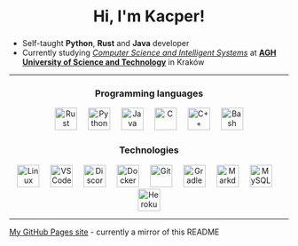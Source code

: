 <h1 align="center">Hi, I'm Kacper!</h1>

###

* Self-taught **Python**, **Rust** and **Java** developer
* Currently studying *[Computer Science and Intelligent Systems](https://www.eaiib.agh.edu.pl/en/computer-science-and-intelligent-systems/)* at **[AGH University of Science and Technology](https://www.agh.edu.pl/en)** in Kraków

<hr>

<h3 align="center">Programming languages</h3>

<div align="center">
  <img src="https://skillicons.dev/icons?i=rust" height="40" alt="Rust"  />
  <img width="12" />
  <img src="https://cdn.jsdelivr.net/gh/devicons/devicon/icons/python/python-original.svg" height="40" alt="Python"  />
  <img width="12" />
  <img src="https://cdn.jsdelivr.net/gh/devicons/devicon/icons/java/java-original.svg" height="40" alt="Java"  />
  <img width="12" />
  <img src="https://skillicons.dev/icons?i=c" height="40" alt="C"  />
  <img width="12" />
  <img src="https://skillicons.dev/icons?i=cpp" height="40" alt="C++"  />
  <img width="12" />
  <img src="https://cdn.simpleicons.org/gnubash/4EAA25" height="40" alt="Bash"  />
</div>

<h3 align="center">Technologies</h3>

<div align="center">
  <img src="https://skillicons.dev/icons?i=linux" height="40" alt="Linux"  />
  <img width="12" />
  <img src="https://cdn.simpleicons.org/visualstudiocode/007ACC" height="40" alt="VS Code"  />
  <img width="12" />
  <img src="https://skillicons.dev/icons?i=discord" height="40" alt="Discord"  />
  <img width="12" />
  <img src="https://cdn.simpleicons.org/docker/2496ED" height="40" alt="Docker"  />
  <img width="12" />
  <img src="https://cdn.jsdelivr.net/gh/devicons/devicon/icons/git/git-original.svg" height="40" alt="Git"  />
  <img width="12" />
  <img src="https://skillicons.dev/icons?i=gradle" height="40" alt="Gradle"  />
  <img width="12" />
  <img src="https://skillicons.dev/icons?i=md" height="40" alt="Markdown"  />
  <img width="12" />
  <img src="https://cdn.simpleicons.org/mysql/4479A1" height="40" alt="MySQL"  />
  <img width="12" />
  <img src="https://skillicons.dev/icons?i=heroku" height="40" alt="Heroku"  />
</div>

<hr>

[My GitHub Pages site](https://kacper0510.github.io/) - currently a mirror of this README

###
